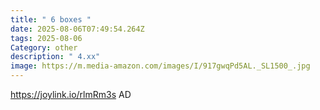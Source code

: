```yaml
---
title: " 6 boxes "
date: 2025-08-06T07:49:54.264Z
tags: 2025-08-06
Category: other
description: " 4.xx"
image: https://m.media-amazon.com/images/I/917gwqPd5AL._SL1500_.jpg
---
```

https://joylink.io/rlmRm3s
AD
